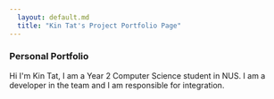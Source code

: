 ```yaml
---
  layout: default.md
  title: "Kin Tat's Project Portfolio Page"
---
```


### Personal Portfolio
Hi I'm Kin Tat, I am a Year 2 Computer Science student in NUS. I am a developer in the team and I am responsible for integration.
